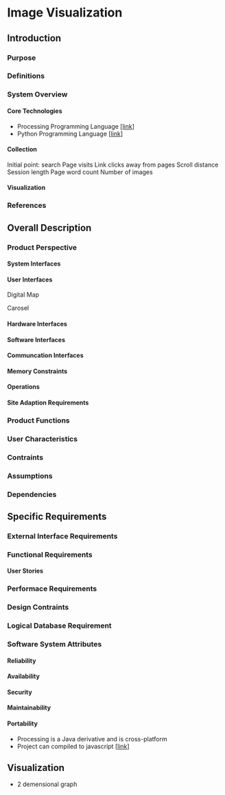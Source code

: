 # Image Visualization

## Introduction
### Purpose
### Definitions
### System Overview
#### Core Technologies

* Processing Programming Language [[link]()]
* Python Programming Language [[link]()]

#### Collection

Initial point: search
Page visits
Link clicks away from pages
Scroll distance
Session length
Page word count
Number of images

#### Visualization

### References
## Overall Description
### Product Perspective
#### System Interfaces
#### User Interfaces

Digital Map

Carosel

#### Hardware Interfaces
#### Software Interfaces
#### Communcation Interfaces
#### Memory Constraints
#### Operations
#### Site Adaption Requirements
### Product Functions
### User Characteristics
### Contraints
### Assumptions
### Dependencies
## Specific Requirements
### External Interface Requirements
### Functional Requirements
#### User Stories
### Performace Requirements
### Design Contraints
### Logical Database Requirement
### Software System Attributes
#### Reliability
#### Availability
#### Security
#### Maintainability
#### Portability

* Processing is a Java derivative and is cross-platform
* Project can compiled to javascript [[link](http://processingjs.org/)]

## Visualization
* 2 demensional graph
